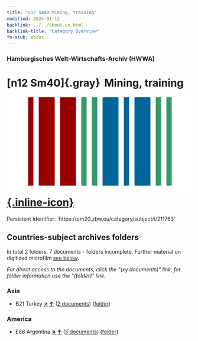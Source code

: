 ```yaml
---
title: "n12 Sm40 Mining, training"
modified: 2024-01-13
backlink: ../../about.en.html
backlink-title: "Category Overview"
fn-stub: about
---
```


### Hamburgisches Welt-Wirtschafts-Archiv (HWWA)

# [n12 Sm40]{.gray}&#8201; Mining, training &#160; [![Wikidata](/images/Wikidata-logo.svg "Wikidata"){.inline-icon}](http://www.wikidata.org/entity/Q104710564)

<div class="hint">Persistent Identifier: `https://pm20.zbw.eu/category/subject/i/211763`</div>







## Countries-subject archives folders







In total 2 folders, 7 documents - folders incomplete. Further material on digitized microfilm [see below](#filmsections).

_For direct access to the documents, click the "(xy documents)" link, for folder information use the "(folder)" link._



### Asia

- B21 Turkey [**&nearr;**](../../../geo/i/141111/about.en.html "Turkey (all folders)") [**&uarr;**](../../../geo/about.en.html#B21 "Country category system") (<a href="https://pm20.zbw.eu/iiifview/folder/sh/141111,211763" title="about: Turkey : Mining, training" target="_blank">2 documents</a>) ([folder](../../../../folder/sh/1411xx/141111/2117xx/211763/about.en.html))

### America

- E86 Argentina [**&nearr;**](../../../geo/i/141692/about.en.html "Argentina (all folders)") [**&uarr;**](../../../geo/about.en.html#E86 "Country category system") (<a href="https://pm20.zbw.eu/iiifview/folder/sh/141692,211763" title="about: Argentina : Mining, training" target="_blank">5 documents</a>) ([folder](../../../../folder/sh/1416xx/141692/2117xx/211763/about.en.html))



<a id="filmsections" />














